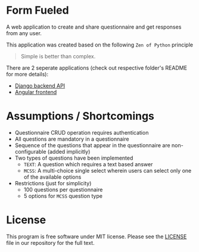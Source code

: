 # Form Fueled
A web application to create and share questionnaire and get responses from any user.

This application was created based on the following `Zen of Python` principle
>Simple is better than complex.

There are 2 seperate applications (check out respective folder's README for more details):
- [Django backend API](backend)
- [Angular frontend](frontend)

# Assumptions / Shortcomings
- Questionnaire CRUD operation requires authentication
- All questions are mandatory in a questionnaire
- Sequence of the questions that appear in the questionnaire are non-configurable (added implicitly)
- Two types of questions have been implemented
  - `TEXT`: A question which requires a text based answer
  - `MCSS`: A multi-choice single select wherein users can select only one of the available options
- Restrictions (just for simplicity)
  - 100 questions per questionnaire
  - 5 options for `MCSS` question type


# License
 This program is free software under MIT license. Please see the [LICENSE](LICENSE) file in our repository for the full text.